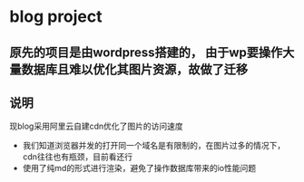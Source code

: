 # blog project

## 原先的项目是由wordpress搭建的， 由于wp要操作大量数据库且难以优化其图片资源，故做了迁移

## 说明
现blog采用阿里云自建cdn优化了图片的访问速度
-  我们知道浏览器并发的打开同一个域名是有限制的，在图片过多的情况下，cdn往往也有瓶颈，目前看还行
-  使用了纯md的形式进行渲染，避免了操作数据库带来的io性能问题


